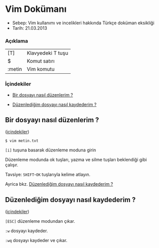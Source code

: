 Vim Dokümanı
============

- Sebep: Vim kullanımı ve incelikleri hakkında Türkçe doküman eksikliği
- Tarih: 21.03.2013

### Açıklama

<table>
  <tbody>
    <tr><td>[T]</td><td>Klavyedeki T tuşu</td></tr>
    <tr><td>$</td><td>Komut satırı</td></tr>
    <tr><td>:metin</td><td>Vim komutu</td></tr>
  </tbody>
</table>

### <a id="icindekiler" />İçindekiler

* [Bir dosyayı nasıl düzenlerim ?](#duzenle)

* [Düzenlediğim dosyayı nasıl kaydederim ?](#kaydetcik)

## <a id="duzenle" />Bir dosyayı nasıl düzenlerim ? 
([içindekiler](#icindekiler))

    $ vim metin.txt

`[i]` tuşuna basarak düzenleme moduna girin

Düzenleme modunda ok tuşları, yazma ve silme tuşları beklendiği gibi çalışır.

Tavsiye: `SHIFT`-`OK` tuşlarıyla kelime atlayın.

Ayrica bkz. [Düzenlediğim dosyayı nasıl kaydederim ?](#kaydetcik)

## <a id="kaydetcik" />Düzenlediğim dosyayı nasıl kaydederim ? 
([içindekiler](#icindekiler))

`[ESC]` düzenleme modundan çıkar.

`:w` dosyayı kaydeder.

`:wq` dosyayı kaydeder ve çıkar.
